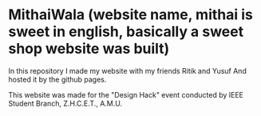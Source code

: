 # MithaiWala (website name, mithai is sweet in english, basically a sweet shop website was built)
In this repository I made my website with my friends Ritik and Yusuf And hosted it by the github pages.

This website was made for the "Design Hack" event conducted by IEEE Student Branch, Z.H.C.E.T., A.M.U.

